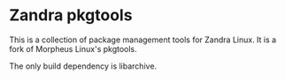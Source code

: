 # Zandra pkgtools

This is a collection of package management tools for Zandra Linux. It
is a fork of Morpheus Linux's pkgtools.

The only build dependency is libarchive.
